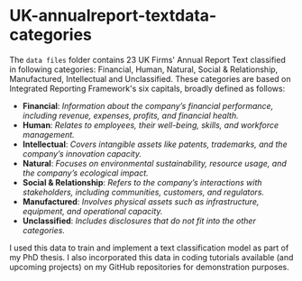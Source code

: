 # UK-annualreport-textdata-categories

The `data files` folder contains 23 UK Firms' Annual Report Text classified in following categories: Financial, Human, Natural, Social & Relationship, Manufactured, Intellectual and Unclassified. These categories are based on Integrated Reporting Framework's six capitals, broadly defined as follows:

- **Financial**: *Information about the company’s financial performance,
  including revenue, expenses, profits, and financial health.*
- **Human**: *Relates to employees, their well-being, skills, and
  workforce management.*
- **Intellectual**: *Covers intangible assets like patents, trademarks,
  and the company’s innovation capacity.*
- **Natural**: *Focuses on environmental sustainability, resource usage,
  and the company’s ecological impact.*
- **Social & Relationship**: *Refers to the company’s interactions with
  stakeholders, including communities, customers, and regulators.*
- **Manufactured**: *Involves physical assets such as infrastructure,
  equipment, and operational capacity.*
- **Unclassified**: *Includes disclosures that do not fit into the other
  categories.*

I used this data to train and implement a text classification model as part of my PhD thesis. I also incorporated this data in coding tutorials available (and upcoming projects) on my GitHub repositories for demonstration purposes.
